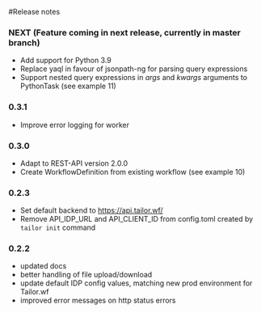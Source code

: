 #Release notes


### NEXT (Feature coming in next release, currently in master branch)
- Add support for Python 3.9
- Replace yaql in favour of jsonpath-ng for parsing query expressions
- Support nested query expressions in *args* and *kwargs* arguments to PythonTask (see example 11)

### 0.3.1
- Improve error logging for worker

### 0.3.0
- Adapt to REST-API version 2.0.0
- Create WorkflowDefinition from existing workflow (see example 10)

### 0.2.3
- Set default backend to https://api.tailor.wf/
- Remove API_IDP_URL and API_CLIENT_ID from config.toml created by `tailor init` command

### 0.2.2
- updated docs
- better handling of file upload/download
- update default IDP config values, matching new prod environment for Tailor.wf
- improved error messages on http status errors